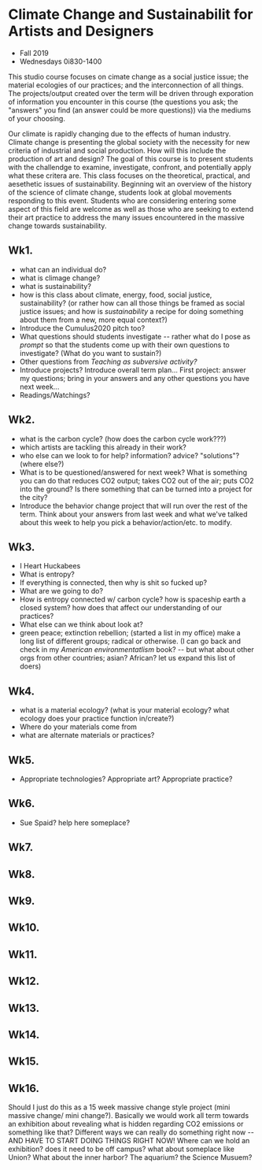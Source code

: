 # Climate Change and Sustainabilit for Artists and Designers

- Fall 2019
- Wednesdays 0i830-1400

This studio course focuses on cimate change as a social justice issue; the material ecologies of our practices; and the interconnection of all things. The projects/output created over the term will be driven through exporation of information you encounter in this course (the questions you ask; the "answers" you find (an answer could be more questions)) via the mediums of your choosing.

Our climate is rapidly changing due to the effects of human industry. Climate change is presenting the global society with the necessity for new criteria of industrial and social production. How will this include the production of art and design? The goal of this course is to present students with the challendge to examine, investigate, confront, and potentially apply what these critera are. This class focuses on the theoretical, practical, and aesethetic issues of sustainability. Beginning wit an overview of the history of the science of climate change, students look at global movements responding to this event. Students who are considering entering some aspect of this field are welcome as well as those who are seeking to extend their art practice to address the many issues encountered in the massive change towards sustainability.

## Wk1.
- what can an individual do?
- what is climage change?
- what is sustainability?
- how is this class about climate, energy, food, social justice, sustainability? (or rather how can all those things be framed as social justice issues; and how is _sustainability_ a recipe for doing something about them from a new, more equal context?)
- Introduce the Cumulus2020 pitch too?
- What questions should students investigate -- rather what do I pose as _prompt_ so that the students come up with their own questions to investigate? (What do you want to sustain?)
- Other questions from _Teaching as subversive activity?_
- Introduce projects? Introduce overall term plan... First project: answer my questions; bring in your answers and any other questions you have next week...
- Readings/Watchings?

## Wk2. 
- what is the carbon cycle? (how does the carbon cycle work???)
- which artists are tackling this already in their work?
- who else can we look to for help? information? advice? "solutions"? (where else?)
- What is to be questioned/answered for next week? What is something you can do that reduces CO2 output; takes CO2 out of the air; puts CO2 into the ground? Is there something that can be turned into a project for the city?
- Introduce the behavior change project that will run over the rest of the term. Think about your answers from last week and what we've talked about this week to help you pick a behavior/action/etc. to modify.

## Wk3.
- I Heart Huckabees
- What is entropy?
- If everything is connected, then why is shit so fucked up?
- What are we going to do?
- How is entropy connected w/ carbon cycle? how is spaceship earth a closed system? how does that affect our understanding of our practices?
- What else can we think about look at?
- green peace; extinction rebellion; (started a list in my office) make a long list of different groups; radical or otherwise. (I can go back and check in my _American environmentatlism_ book? -- but what about other orgs from other countries; asian? African? let us expand this list of doers)

## Wk4.
- what is a material ecology? (what is your material ecology? what ecology does your practice function in/create?)
- Where do your materials come from
- what are alternate materials or practices?

## Wk5.
- Appropriate technologies? Appropriate art? Appropriate practice?

## Wk6.
- Sue Spaid? help here someplace?

## Wk7.
## Wk8.
## Wk9.
## Wk10.
## Wk11.
## Wk12.
## Wk13.
## Wk14.
## Wk15.
## Wk16.

Should I just do this as a 15 week massive change style project (mini massive change/ mini change?). Basically we would work all term towards an exhibition about revealing what is hidden regarding CO2 emissions or something like that? Different ways we can really do something right now -- AND HAVE TO START DOING THINGS RIGHT NOW! Where can we hold an exhibition? does it need to be off campus? what about someplace like Union? What about the inner harbor? The aquarium? the Science Musuem?
